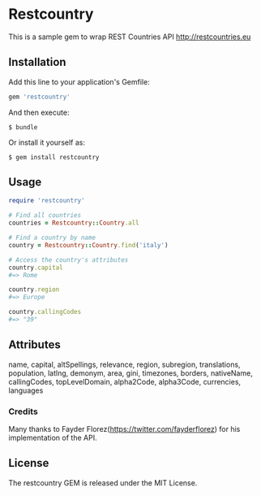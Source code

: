 # Restcountry

This is a sample gem to wrap REST Countries API http://restcountries.eu

## Installation

Add this line to your application's Gemfile:

```ruby
gem 'restcountry'
```

And then execute:

    $ bundle

Or install it yourself as:

    $ gem install restcountry

## Usage

```ruby
require 'restcountry'

# Find all countries
countries = Restcountry::Country.all

# Find a country by name
country = Restcountry::Country.find('italy')

# Access the country's attributes
country.capital
#=> Rome

country.region
#=> Europe

country.callingCodes
#=> "39"

```
## Attributes

name, 
capital, 
altSpellings, 
relevance, 
region, 
subregion, 
translations, 
population, 
latlng, 
demonym, 
area, 
gini, 
timezones, 
borders, 
nativeName, 
callingCodes, 
topLevelDomain, 
alpha2Code, 
alpha3Code, 
currencies, 
languages

### Credits
Many thanks to Fayder Florez(https://twitter.com/fayderflorez) for his implementation of the API.

## License
The restcountry GEM is released under the MIT License.

